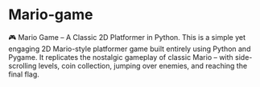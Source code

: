 # Mario-game
🎮 Mario Game – A Classic 2D Platformer in Python.  This is a simple yet engaging 2D Mario-style platformer game built entirely using Python and Pygame. It replicates the nostalgic gameplay of classic Mario – with side-scrolling levels, coin collection, jumping over enemies, and reaching the final flag.

